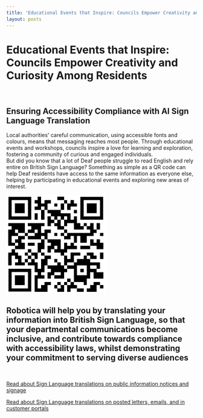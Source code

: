 ```yaml
---
title: 'Educational Events that Inspire: Councils Empower Creativity and Curiosity Among Residents'
layout: posts
---
```


# Educational Events that Inspire: Councils Empower Creativity and Curiosity Among Residents

![]()

## Ensuring Accessibility Compliance with AI Sign Language Translation

Local authorities' careful communication, using accessible fonts and colours, means that messaging reaches most people.  Through educational events and workshops, councils inspire a love for learning and exploration, fostering a community of curious and engaged individuals.  
But did you know that a lot of Deaf people struggle to read English and rely entire on British Sign Language?
Something as simple as a QR code can help Deaf residents have access to the same information as everyone else, helping by participating in educational events and exploring new areas of interest.

![QR Code](/posts/images/qr-contact.png)

## Robotica will help you by translating your information into British Sign Language, so that your departmental communications become inclusive, and contribute towards compliance with accessibility laws, whilst demonstrating your commitment to serving diverse audiences

<br/>

[Read about Sign Language translations on public information notices and signage](/solutions/gazette)

[Read about Sign Language translations on posted letters, emails, and in customer portals](/solutions/correspondent)
